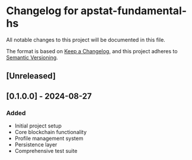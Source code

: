 # Changelog for apstat-fundamental-hs

All notable changes to this project will be documented in this file.

The format is based on [Keep a Changelog](https://keepachangelog.com/en/1.0.0/),
and this project adheres to [Semantic Versioning](https://semver.org/spec/v2.0.0.html).

## [Unreleased]

## [0.1.0.0] - 2024-08-27

### Added
- Initial project setup
- Core blockchain functionality
- Profile management system
- Persistence layer
- Comprehensive test suite